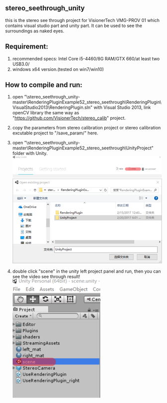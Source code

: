 
## stereo_seethrough_unity

this is the stereo see through project for VisionerTech VMG-PROV 01 which contains visual studio part and unity part. It can be used to see the surroundings as naked eyes.

## Requirement:

1.  recommended specs: Intel Core i5-4460/8G RAM/GTX 660/at least two USB3.0/
2.  windows x64 version.(tested on win7/win10)

## How to compile and run:
1.  open "\stereo_seethrough_unity-master\RenderingPluginExample52_stereo_seethrough\RenderingPlugin\VisualStudio2013\RenderingPlugin.sln" with Visual Studio 2013, link openCV library the same way as "https://github.com/VisionerTech/stereo_calib" project.

2.  copy the parameters from stereo calibration project or stereo calibration excutable project to "/save_param/" here.

3.  open "\stereo_seethrough_unity-master\RenderingPluginExample52_stereo_seethrough\UnityProject" folder with Unity.
![alt text](https://github.com/VisionerTech/stereo_seethrough_unity/blob/master/readme_image/open.png "open")
![alt text](https://github.com/VisionerTech/stereo_seethrough_unity/blob/master/readme_image/open2.png "open2")
4.  double click "scene" in the unity left project panel and run, then you can see the video see through result!
![alt text](https://github.com/VisionerTech/stereo_seethrough_unity/blob/master/readme_image/scene.png "scene")
